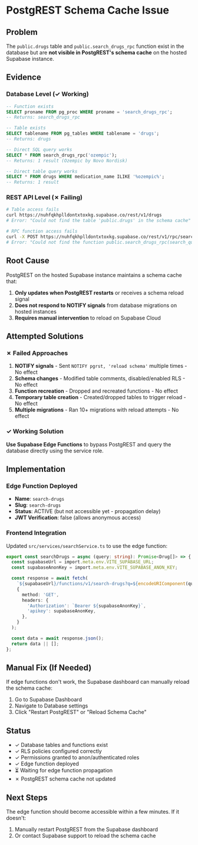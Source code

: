 # PostgREST Schema Cache Issue

## Problem
The `public.drugs` table and `public.search_drugs_rpc` function exist in the database but are **not visible in PostgREST's schema cache** on the hosted Supabase instance.

## Evidence

### Database Level (✓ Working)
```sql
-- Function exists
SELECT proname FROM pg_proc WHERE proname = 'search_drugs_rpc';
-- Returns: search_drugs_rpc

-- Table exists
SELECT tablename FROM pg_tables WHERE tablename = 'drugs';
-- Returns: drugs

-- Direct SQL query works
SELECT * FROM search_drugs_rpc('ozempic');
-- Returns: 1 result (Ozempic by Novo Nordisk)

-- Direct table query works
SELECT * FROM drugs WHERE medication_name ILIKE '%ozempic%';
-- Returns: 1 result
```

### REST API Level (✗ Failing)
```bash
# Table access fails
curl https://nuhfqkhplldontxtoxkg.supabase.co/rest/v1/drugs
# Error: "Could not find the table 'public.drugs' in the schema cache"

# RPC function access fails
curl -X POST https://nuhfqkhplldontxtoxkg.supabase.co/rest/v1/rpc/search_drugs_rpc
# Error: "Could not find the function public.search_drugs_rpc(search_query) in the schema cache"
```

## Root Cause
PostgREST on the hosted Supabase instance maintains a schema cache that:
1. **Only updates when PostgREST restarts** or receives a schema reload signal
2. **Does not respond to NOTIFY signals** from database migrations on hosted instances
3. **Requires manual intervention** to reload on Supabase Cloud

## Attempted Solutions

### ✗ Failed Approaches
1. **NOTIFY signals** - Sent `NOTIFY pgrst, 'reload schema'` multiple times - No effect
2. **Schema changes** - Modified table comments, disabled/enabled RLS - No effect
3. **Function recreation** - Dropped and recreated functions - No effect
4. **Temporary table creation** - Created/dropped tables to trigger reload - No effect
5. **Multiple migrations** - Ran 10+ migrations with reload attempts - No effect

### ✓ Working Solution
**Use Supabase Edge Functions** to bypass PostgREST and query the database directly using the service role.

## Implementation

### Edge Function Deployed
- **Name**: `search-drugs`
- **Slug**: `search-drugs`
- **Status**: ACTIVE (but not accessible yet - propagation delay)
- **JWT Verification**: false (allows anonymous access)

### Frontend Integration
Updated `src/services/searchService.ts` to use the edge function:

```typescript
export const searchDrugs = async (query: string): Promise<Drug[]> => {
  const supabaseUrl = import.meta.env.VITE_SUPABASE_URL;
  const supabaseAnonKey = import.meta.env.VITE_SUPABASE_ANON_KEY;

  const response = await fetch(
    `${supabaseUrl}/functions/v1/search-drugs?q=${encodeURIComponent(query)}`,
    {
      method: 'GET',
      headers: {
        'Authorization': `Bearer ${supabaseAnonKey}`,
        'apikey': supabaseAnonKey,
      },
    }
  );

  const data = await response.json();
  return data || [];
};
```

## Manual Fix (If Needed)
If edge functions don't work, the Supabase dashboard can manually reload the schema cache:
1. Go to Supabase Dashboard
2. Navigate to Database settings
3. Click "Restart PostgREST" or "Reload Schema Cache"

## Status
- ✓ Database tables and functions exist
- ✓ RLS policies configured correctly
- ✓ Permissions granted to anon/authenticated roles
- ✓ Edge function deployed
- ⏳ Waiting for edge function propagation
- ✗ PostgREST schema cache not updated

## Next Steps
The edge function should become accessible within a few minutes. If it doesn't:
1. Manually restart PostgREST from the Supabase dashboard
2. Or contact Supabase support to reload the schema cache
